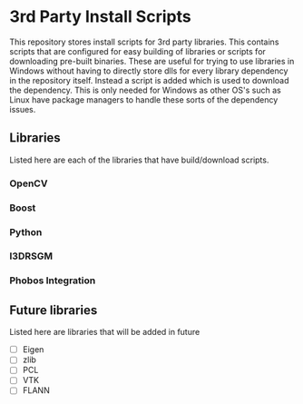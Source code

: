 # 3rd Party Install Scripts
This repository stores install scripts for 3rd party libraries. This contains scripts that are configured for easy building of libraries or scripts for downloading pre-built binaries. These are useful for trying to use libraries in Windows without having to directly store dlls for every library dependency in the repository itself. Instead a script is added which is used to download the dependency. This is only needed for Windows as other OS's such as Linux have package managers to handle these sorts of the dependency issues. 

## Libraries
Listed here are each of the libraries that have build/download scripts. 
### OpenCV

### Boost

### Python

### I3DRSGM

### Phobos Integration

## Future libraries
Listed here are libraries that will be added in future
 - [ ] Eigen
 - [ ] zlib
 - [ ] PCL
 - [ ] VTK
 - [ ] FLANN
